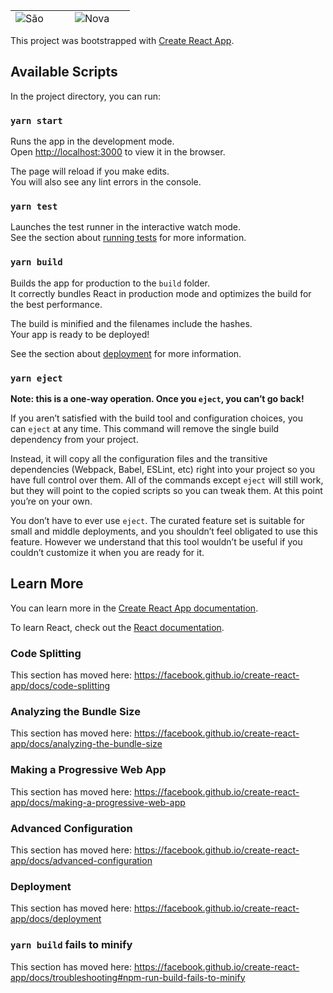 <table style="height: 24px;" width="175">
<tbody>
<tr>
<td style="width: 79px;"><img src="https://ibb.co/NCk6cs2" alt="S&atilde;o Paulo" /></td>
<td style="width: 80px;"><img src="https://imgur.com/pLxHiO9" alt="Nova York" /></td>
</tr>
</tbody>
</table>
<p>This project was bootstrapped with&nbsp;<a href="https://github.com/facebook/create-react-app">Create React App</a>.</p>
<h2><a id="user-content-available-scripts" class="anchor" href="https://github.com/TylerPottsDev/weather-react#available-scripts" aria-hidden="true"></a>Available Scripts</h2>
<p>In the project directory, you can run:</p>
<h3><a id="user-content-yarn-start" class="anchor" href="https://github.com/TylerPottsDev/weather-react#yarn-start" aria-hidden="true"></a><code>yarn start</code></h3>
<p>Runs the app in the development mode.<br />Open&nbsp;<a href="http://localhost:3000/" rel="nofollow">http://localhost:3000</a>&nbsp;to view it in the browser.</p>
<p>The page will reload if you make edits.<br />You will also see any lint errors in the console.</p>
<h3><a id="user-content-yarn-test" class="anchor" href="https://github.com/TylerPottsDev/weather-react#yarn-test" aria-hidden="true"></a><code>yarn test</code></h3>
<p>Launches the test runner in the interactive watch mode.<br />See the section about&nbsp;<a href="https://facebook.github.io/create-react-app/docs/running-tests" rel="nofollow">running tests</a>&nbsp;for more information.</p>
<h3><a id="user-content-yarn-build" class="anchor" href="https://github.com/TylerPottsDev/weather-react#yarn-build" aria-hidden="true"></a><code>yarn build</code></h3>
<p>Builds the app for production to the&nbsp;<code>build</code>&nbsp;folder.<br />It correctly bundles React in production mode and optimizes the build for the best performance.</p>
<p>The build is minified and the filenames include the hashes.<br />Your app is ready to be deployed!</p>
<p>See the section about&nbsp;<a href="https://facebook.github.io/create-react-app/docs/deployment" rel="nofollow">deployment</a>&nbsp;for more information.</p>
<h3><a id="user-content-yarn-eject" class="anchor" href="https://github.com/TylerPottsDev/weather-react#yarn-eject" aria-hidden="true"></a><code>yarn eject</code></h3>
<p><strong>Note: this is a one-way operation. Once you&nbsp;<code>eject</code>, you can&rsquo;t go back!</strong></p>
<p>If you aren&rsquo;t satisfied with the build tool and configuration choices, you can&nbsp;<code>eject</code>&nbsp;at any time. This command will remove the single build dependency from your project.</p>
<p>Instead, it will copy all the configuration files and the transitive dependencies (Webpack, Babel, ESLint, etc) right into your project so you have full control over them. All of the commands except&nbsp;<code>eject</code>&nbsp;will still work, but they will point to the copied scripts so you can tweak them. At this point you&rsquo;re on your own.</p>
<p>You don&rsquo;t have to ever use&nbsp;<code>eject</code>. The curated feature set is suitable for small and middle deployments, and you shouldn&rsquo;t feel obligated to use this feature. However we understand that this tool wouldn&rsquo;t be useful if you couldn&rsquo;t customize it when you are ready for it.</p>
<h2><a id="user-content-learn-more" class="anchor" href="https://github.com/TylerPottsDev/weather-react#learn-more" aria-hidden="true"></a>Learn More</h2>
<p>You can learn more in the&nbsp;<a href="https://facebook.github.io/create-react-app/docs/getting-started" rel="nofollow">Create React App documentation</a>.</p>
<p>To learn React, check out the&nbsp;<a href="https://reactjs.org/" rel="nofollow">React documentation</a>.</p>
<h3><a id="user-content-code-splitting" class="anchor" href="https://github.com/TylerPottsDev/weather-react#code-splitting" aria-hidden="true"></a>Code Splitting</h3>
<p>This section has moved here:&nbsp;<a href="https://facebook.github.io/create-react-app/docs/code-splitting" rel="nofollow">https://facebook.github.io/create-react-app/docs/code-splitting</a></p>
<h3><a id="user-content-analyzing-the-bundle-size" class="anchor" href="https://github.com/TylerPottsDev/weather-react#analyzing-the-bundle-size" aria-hidden="true"></a>Analyzing the Bundle Size</h3>
<p>This section has moved here:&nbsp;<a href="https://facebook.github.io/create-react-app/docs/analyzing-the-bundle-size" rel="nofollow">https://facebook.github.io/create-react-app/docs/analyzing-the-bundle-size</a></p>
<h3><a id="user-content-making-a-progressive-web-app" class="anchor" href="https://github.com/TylerPottsDev/weather-react#making-a-progressive-web-app" aria-hidden="true"></a>Making a Progressive Web App</h3>
<p>This section has moved here:&nbsp;<a href="https://facebook.github.io/create-react-app/docs/making-a-progressive-web-app" rel="nofollow">https://facebook.github.io/create-react-app/docs/making-a-progressive-web-app</a></p>
<h3><a id="user-content-advanced-configuration" class="anchor" href="https://github.com/TylerPottsDev/weather-react#advanced-configuration" aria-hidden="true"></a>Advanced Configuration</h3>
<p>This section has moved here:&nbsp;<a href="https://facebook.github.io/create-react-app/docs/advanced-configuration" rel="nofollow">https://facebook.github.io/create-react-app/docs/advanced-configuration</a></p>
<h3><a id="user-content-deployment" class="anchor" href="https://github.com/TylerPottsDev/weather-react#deployment" aria-hidden="true"></a>Deployment</h3>
<p>This section has moved here:&nbsp;<a href="https://facebook.github.io/create-react-app/docs/deployment" rel="nofollow">https://facebook.github.io/create-react-app/docs/deployment</a></p>
<h3><a id="user-content-yarn-build-fails-to-minify" class="anchor" href="https://github.com/TylerPottsDev/weather-react#yarn-build-fails-to-minify" aria-hidden="true"></a><code>yarn build</code>&nbsp;fails to minify</h3>
<p>This section has moved here:&nbsp;<a href="https://facebook.github.io/create-react-app/docs/troubleshooting#npm-run-build-fails-to-minify" rel="nofollow">https://facebook.github.io/create-react-app/docs/troubleshooting#npm-run-build-fails-to-minify</a></p>
